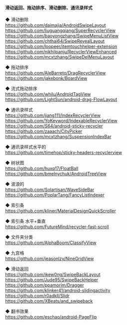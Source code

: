 #### 滑动返回、拖动排序、滑动删除、通讯录样式
◆ 滑动删除  
https://github.com/daimajia/AndroidSwipeLayout  
https://github.com/liuguangqiang/SuperRecyclerView  
https://github.com/baoyongzhang/SwipeMenuListView  
https://github.com/chthai64/SwipeRevealLayout  
https://github.com/loopeer/itemtouchhelper-extension  
https://github.com/nikhilpanju/RecyclerViewEnhanced  
https://github.com/mcxtzhang/SwipeDelMenuLayout  

◆ 拖动排序  
https://github.com/AleBarreto/DragRecyclerView  
https://github.com/jakebonk/BoardView  

◆ 流式拖动排序  
https://github.com/whilu/AndroidTagView  
https://github.com/LightSun/android-drag-FlowLayout  

◆ 通讯录样式  
https://github.com/jiang111/IndexRecyclerView  
https://github.com/YoKeyword/IndexableRecyclerView  
https://github.com/S64/android-sticky-recycler    
https://github.com/zaaach/CityPicker  
https://github.com/mcxtzhang/SuspensionIndexBar  


◆ 通讯录样式水平的   
https://github.com/timehop/sticky-headers-recyclerview  

◆ 树状图  
https://github.com/huxq17/FloatBall  
https://github.com/bmelnychuk/AndroidTreeView  

◆ 波浪的  
https://github.com/Solartisan/WaveSideBar  
https://github.com/PoplarTang/FancyListIndexer  

◆ 索引条  
https://github.com/kliner/MaterialDesignQuickScroller  

◆ 索引条  水平+垂直     
https://github.com/FutureMind/recycler-fast-scroll  

◆ 文件夹分类  
https://github.com/AlphaBoom/ClassifyView  

◆ 九宫格      
https://github.com/jeasonlzy/NineGridView  

◆ 滑动返回  
https://github.com/ikew0ng/SwipeBackLayout  
https://github.com/Jude95/SwipeBackHelper  
https://github.com/ppamorim/Dragger  
https://github.com/klinker41/android-slidingactivity  
https://github.com/r0adkll/Slidr  
https://github.com/XBeats/and_swipeback  


◆ 翻书效果  
https://github.com/eschao/android-PageFlip  
